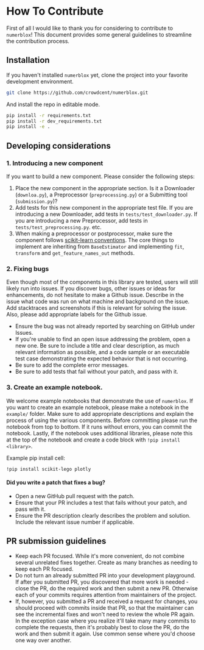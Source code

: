 # How To Contribute

First of all I would like to thank you for considering to contribute to `numerblox`! This document provides some general guidelines to streamline the contribution process.

## Installation

If you haven't installed `numerblox` yet, clone the project into your favorite development environment.

```bash
git clone https://github.com/crowdcent/numerblox.git
```

And install the repo in editable mode.
    
```bash
pip install -r requirements.txt
pip install -r dev_requirements.txt
pip install -e .
```

## Developing considerations

### 1. Introducing a new component

If you want to build a new component. Please consider the following steps:
1. Place the new component in the appropriate section. Is it a Downloader (`downloa.py`), a Preprocessor (`preprocessing.py`) or a Submitting tool (`submission.py`)?
2. Add tests for this new component in the appropriate test file. If you are introducing a new Downloader, add tests in `tests/test_downloader.py`. If you are introducing a new Preprocessor, add tests in `tests/test_preprocessing.py`. etc.
3. When making a preprocessor or postprocessor, make sure the component follows [scikit-learn conventions](https://scikit-learn.org/stable/developers/develop.html#rolling-your-own-estimator). The core things to implement are inheriting from `BaseEstimator` and implementing `fit`, `transform` and `get_feature_names_out` methods. 


### 2. Fixing bugs
Even though most of the components in this library are tested, users will still likely run into issues. If you discover bugs, other issues or ideas for enhancements, do not hesitate to make a Github issue. Describe in the issue what code was run on what machine and background on the issue. Add stacktraces and screenshots if this is relevant for solving the issue. Also, please add appropriate labels for the Github issue.

- Ensure the bug was not already reported by searching on GitHub under Issues.
- If you're unable to find an open issue addressing the problem, open a new one. Be sure to include a title and clear description, as much relevant information as possible, and a code sample or an executable test case demonstrating the expected behavior that is not occurring.
- Be sure to add the complete error messages.
- Be sure to add tests that fail without your patch, and pass with it.

### 3. Create an example notebook.

We welcome example notebooks that demonstrate the use of `numerblox`. If you want to create an example notebook, please make a notebook in the `example/` folder. Make sure to add appropriate descriptions and explain the process of using the various components. Before committing please run the notebook from top to bottom. If it runs without errors, you can commit the notebook.
Lastly, if the notebook uses additional libraries, please note this at the top of the notebook and create a code block with `!pip install <library>`.

Example pip install cell:

```
!pip install scikit-lego plotly
```

#### Did you write a patch that fixes a bug?
- Open a new GitHub pull request with the patch.
- Ensure that your PR includes a test that fails without your patch, and pass with it.
- Ensure the PR description clearly describes the problem and solution. Include the relevant issue number if applicable.

## PR submission guidelines
- Keep each PR focused. While it's more convenient, do not combine several unrelated fixes together. Create as many branches as needing to keep each PR focused.
- Do not turn an already submitted PR into your development playground. If after you submitted PR, you discovered that more work is needed - close the PR, do the required work and then submit a new PR. Otherwise each of your commits requires attention from maintainers of the project.
- If, however, you submitted a PR and received a request for changes, you should proceed with commits inside that PR, so that the maintainer can see the incremental fixes and won't need to review the whole PR again. In the exception case where you realize it'll take many many commits to complete the requests, then it's probably best to close the PR, do the work and then submit it again. Use common sense where you'd choose one way over another.

